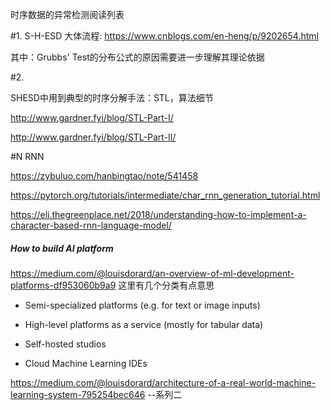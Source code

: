 时序数据的异常检测阅读列表

#1. 
 S-H-ESD 大体流程: https://www.cnblogs.com/en-heng/p/9202654.html
 
 其中：Grubbs' Test的分布公式的原因需要进一步理解其理论依据
 
#2.

 SHESD中用到典型的时序分解手法：STL，算法细节
 
 http://www.gardner.fyi/blog/STL-Part-I/
 
 http://www.gardner.fyi/blog/STL-Part-II/


#N RNN
 
 https://zybuluo.com/hanbingtao/note/541458
 
 https://pytorch.org/tutorials/intermediate/char_rnn_generation_tutorial.html
 
 https://eli.thegreenplace.net/2018/understanding-how-to-implement-a-character-based-rnn-language-model/
 
 
##### How to build AI platform

https://medium.com/@louisdorard/an-overview-of-ml-development-platforms-df953060b9a9 这里有几个分类有点意思

- Semi-specialized platforms (e.g. for text or image inputs)

- High-level platforms as a service (mostly for tabular data)

- Self-hosted studios

- Cloud Machine Learning IDEs

https://medium.com/@louisdorard/architecture-of-a-real-world-machine-learning-system-795254bec646 --系列二




